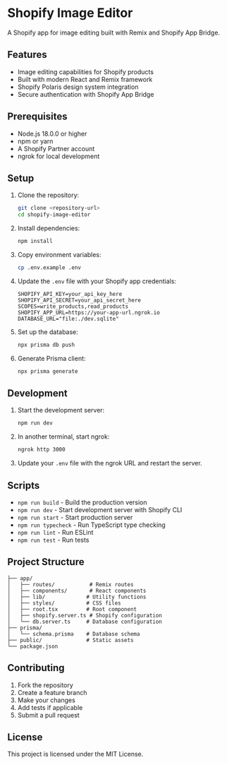 # Shopify Image Editor

A Shopify app for image editing built with Remix and Shopify App Bridge.

## Features

- Image editing capabilities for Shopify products
- Built with modern React and Remix framework
- Shopify Polaris design system integration
- Secure authentication with Shopify App Bridge

## Prerequisites

- Node.js 18.0.0 or higher
- npm or yarn
- A Shopify Partner account
- ngrok for local development

## Setup

1. Clone the repository:
   ```bash
   git clone <repository-url>
   cd shopify-image-editor
   ```

2. Install dependencies:
   ```bash
   npm install
   ```

3. Copy environment variables:
   ```bash
   cp .env.example .env
   ```

4. Update the `.env` file with your Shopify app credentials:
   ```env
   SHOPIFY_API_KEY=your_api_key_here
   SHOPIFY_API_SECRET=your_api_secret_here
   SCOPES=write_products,read_products
   SHOPIFY_APP_URL=https://your-app-url.ngrok.io
   DATABASE_URL="file:./dev.sqlite"
   ```

5. Set up the database:
   ```bash
   npx prisma db push
   ```

6. Generate Prisma client:
   ```bash
   npx prisma generate
   ```

## Development

1. Start the development server:
   ```bash
   npm run dev
   ```

2. In another terminal, start ngrok:
   ```bash
   ngrok http 3000
   ```

3. Update your `.env` file with the ngrok URL and restart the server.

## Scripts

- `npm run build` - Build the production version
- `npm run dev` - Start development server with Shopify CLI
- `npm run start` - Start production server
- `npm run typecheck` - Run TypeScript type checking
- `npm run lint` - Run ESLint
- `npm run test` - Run tests

## Project Structure

```
├── app/
│   ├── routes/           # Remix routes
│   ├── components/       # React components
│   ├── lib/             # Utility functions
│   ├── styles/          # CSS files
│   ├── root.tsx         # Root component
│   ├── shopify.server.ts # Shopify configuration
│   └── db.server.ts     # Database configuration
├── prisma/
│   └── schema.prisma    # Database schema
├── public/              # Static assets
└── package.json
```

## Contributing

1. Fork the repository
2. Create a feature branch
3. Make your changes
4. Add tests if applicable
5. Submit a pull request

## License

This project is licensed under the MIT License.